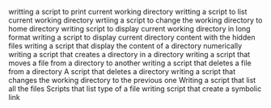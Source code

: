 writting a script to print current working directory
writting a script to list current working directory
wrtiing a script to change the working directory to home directory
writing script to display current working directory in long format
writing a script to display current directory content with the hidden files
writing a script that display the content of a directory numerically
writing a script that creates a directory in a directory
writing a script that moves a file from a directory to another
writing a script that deletes a file from a directory
A script that deletes a directory
writing a script that changes the working directory to the previous one
Writing a script that list all the files
Scripts that list type of a file
writing script that create a symbolic link 
